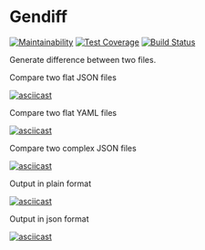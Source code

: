 # Gendiff
[![Maintainability](https://api.codeclimate.com/v1/badges/70abd8af6d46afc1e25e/maintainability)](https://codeclimate.com/github/slavarobotam/python-project-lvl2/maintainability) [![Test Coverage](https://api.codeclimate.com/v1/badges/70abd8af6d46afc1e25e/test_coverage)](https://codeclimate.com/github/slavarobotam/python-project-lvl2/test_coverage) [![Build Status](https://travis-ci.org/slavarobotam/python-project-lvl2.svg?branch=master)](https://travis-ci.org/slavarobotam/python-project-lvl2)


Generate difference between two files.


Compare two flat JSON files

[![asciicast](https://asciinema.org/a/273033.svg)](https://asciinema.org/a/273033)

Compare two flat YAML files

[![asciicast](https://asciinema.org/a/276341.svg)](https://asciinema.org/a/276341)

Compare two complex JSON files

[![asciicast](https://asciinema.org/a/bpqzU89qoI78YfErPKT7eDQhk.svg)](https://asciinema.org/a/bpqzU89qoI78YfErPKT7eDQhk)

Output in plain format

[![asciicast](https://asciinema.org/a/287774.svg)](https://asciinema.org/a/287774)

Output in json format

[![asciicast](https://asciinema.org/a/289609.svg)](https://asciinema.org/a/289609)
